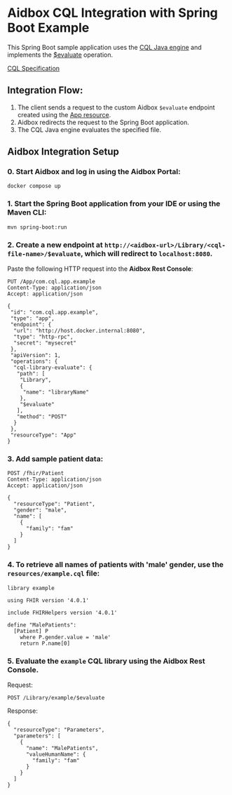 # Aidbox CQL Integration with Spring Boot Example

This Spring Boot sample application uses the [CQL Java engine](https://github.com/cqframework/clinical_quality_language) and implements the [$evaluate](https://build.fhir.org/ig/HL7/cql-ig/OperationDefinition-cql-library-evaluate.html) operation.

[CQL Specification](https://build.fhir.org/ig/HL7/cql/)

## Integration Flow:
1. The client sends a request to the custom Aidbox `$evaluate` endpoint created using the [App resource](https://docs.aidbox.app/app-development/aidbox-sdk/aidbox-apps).
2. Aidbox redirects the request to the Spring Boot application.
3. The CQL Java engine evaluates the specified file.

## Aidbox Integration Setup

### 0. Start Aidbox and log in using the Aidbox Portal:
```
docker compose up
```

### 1. Start the Spring Boot application from your IDE or using the Maven CLI:
```
mvn spring-boot:run 
```

### 2. Create a new endpoint at `http://<aidbox-url>/Library/<cql-file-name>/$evaluate`, which will redirect to `localhost:8080`.

Paste the following HTTP request into the **Aidbox Rest Console**:
```
PUT /App/com.cql.app.example
Content-Type: application/json
Accept: application/json

{
 "id": "com.cql.app.example",
 "type": "app",
 "endpoint": {
  "url": "http://host.docker.internal:8080",
  "type": "http-rpc",
  "secret": "mysecret"
 },
 "apiVersion": 1,
 "operations": {
  "cql-library-evaluate": {
   "path": [
    "Library",
    {
     "name": "libraryName"
    },
    "$evaluate"
   ],
   "method": "POST"
  }
 },
 "resourceType": "App"
}
```

### 3. Add sample patient data:
```
POST /fhir/Patient
Content-Type: application/json
Accept: application/json

{
  "resourceType": "Patient",
  "gender": "male",
  "name": [
    {
      "family": "fam"
    }
  ]
}
```

### 4. To retrieve all names of patients with 'male' gender, use the `resources/example.cql` file:
```
library example

using FHIR version '4.0.1'

include FHIRHelpers version '4.0.1'

define "MalePatients":
  [Patient] P
    where P.gender.value = 'male'
    return P.name[0]
```

### 5. Evaluate the `example` CQL library using the Aidbox Rest Console.

Request:
```
POST /Library/example/$evaluate
```

Response:
```
{
  "resourceType": "Parameters",
  "parameters": [
    {
      "name": "MalePatients",
      "valueHumanName": {
        "family": "fam"
      }
    }
  ]
}
```
